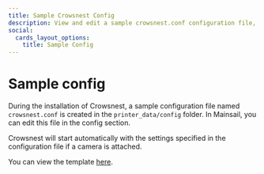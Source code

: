 ```yaml
---
title: Sample Crowsnest Config
description: View and edit a sample crowsnest.conf configuration file, automatically created during installation, for quick setup of Crowsnest webcam streaming.
social:
  cards_layout_options:
    title: Sample Config
---
```


# Sample config

During the installation of Crowsnest, a sample configuration file named `crowsnest.conf` is created in the `printer_data/config` folder. In Mainsail, you can edit this file in the config section.

Crowsnest will start automatically with the settings specified in the configuration file if a camera is attached.

You can view the template [here](https://github.com/mainsail-crew/crowsnest/blob/master/resources/crowsnest.conf).
